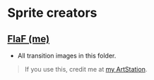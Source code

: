 # Sprite creators

## [FlaF (me)](https://artstation.com/flaf)
 - All transition images in this folder.
 > If you use this, credit me at [my ArtStation](https://artstation.com/flaf).